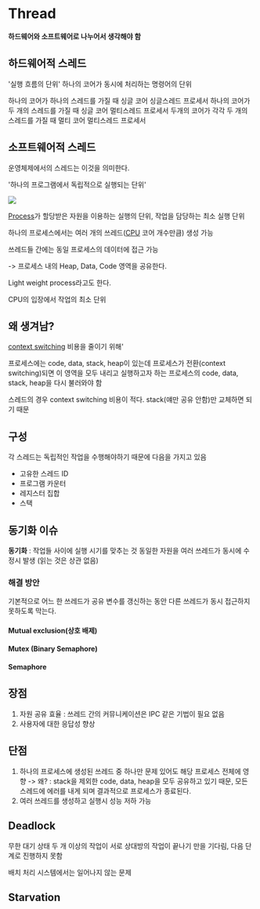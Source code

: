 # Thread

**하드웨어와 소프트웨어로 나누어서 생각해야 함**

## 하드웨어적 스레드
'실행 흐름의 단위'
하나의 코어가 동시에 처리하는 명령어의 단위

하나의 코어가 하나의 스레드를 가질 때 싱글 코어 싱글스레드 프로세서
하나의 코어가 두 개의 스레드를 가질 때 싱글 코어 멀티스레드 프로세서
두개의 코어가 각각 두 개의 스레드를 가질 때 멀티 코어 멀티스레드 프로세서
## 소프트웨어적 스레드
운영체제에서의 스레드는 이것을 의미한다.

'하나의 프로그램에서 독립적으로 실행되는 단위'

![](https://i.imgur.com/plKu67i.png)

[Process](Process.md)가 할당받은 자원을 이용하는 실행의 단위, 작업을 담당하는 최소 실행 단위

하나의 프로세스에서는 여러 개의 쓰레드([CPU](CPU) 코어 개수만큼) 생성 가능

쓰레드들 간에는 동일 프로세스의 데이터에 접근 가능

-> 프로세스 내의 Heap, Data, Code 영역을 공유한다. 

Light weight process라고도 한다. 

CPU의 입장에서 작업의 최소 단위

## 왜 생겨남?
[context switching](Context_Switching.md) 비용을 줄이기 위해'

프로세스에는 code, data, stack, heap이 있는데 프로세스가 전환(context switching)되면 이 영역을 모두 내리고 실행하고자 하는 프로세스의 code, data, stack, heap을 다시 불러와야 함 

스레드의 경우 context switching 비용이 적다. stack(얘만 공유 안함)만 교체하면 되기 때문

## 구성
각 스레드는 독립적인 작업을 수행해야하기 때문에 다음을 가지고 있음

- 고유한 스레드 ID
- 프로그램 카운터
- 레지스터 집합
- 스택

## 동기화 이슈
**동기화** : 작업들 사이에 실행 시기를 맞추는 것
동일한 자원을 여러 쓰레드가 동시에 수정시 발생  (읽는 것은 상관 없음)

### 해결 방안 
기본적으로 어느 한 쓰레드가 공유 변수를 갱신하는 동안 다른 쓰레드가 동시 접근하지 못하도록 막는다.

#### Mutual exclusion(상호 배제)

#### Mutex (Binary Semaphore)

#### Semaphore

## 장점
1. 자원 공유 효율 : 쓰레드 간의 커뮤니케이션은 IPC 같은 기법이 필요 없음
2. 사용자에 대한 응답성 향상

## 단점
1. 하나의 프로세스에 생성된 쓰레드 중 하나만 문제 있어도 해당 프로세스 전체에 영향
    -> 왜? : stack을 제외한 code, data, heap을 모두 공유하고 있기 때문, 모든 스레드에 에러를 내게 되며 결과적으로 프로세스가 종료된다.
2. 여러 쓰레드를 생성하고 실행시 성능 저하 가능

## Deadlock

무한 대기 상태
두 개 이상의 작업이 서로 상대방의 작업이 끝나기 만을 기다림, 다음 단계로 진행하지 못함

배치  처리 시스템에서는 일어나지 않는 문제

## Starvation

